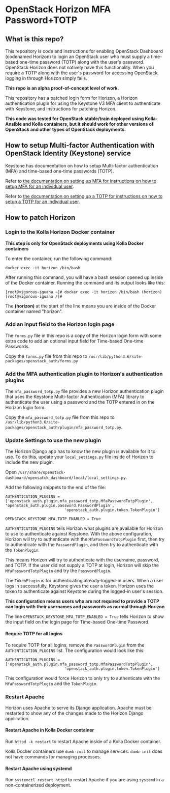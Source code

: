 # OpenStack Horizon MFA Password+TOTP

## What is this repo?
This repository is code and instructions for enabling OpenStack Dashboard (codenamed Horizon) to login an OpenStack user who must supply a time-based one-time password (TOTP) along with the user's password. OpenStack Horizon does not natively have this functionality. When you require a TOTP along with the user's password for accessing OpenStack, logging in through Horizon simply fails.

**This repo is an alpha proof-of-concept level of work.**

This repository has a patched login form for Horizon, a Horizon authentication plugin for using the Keystone V3 MFA client to authenticate with Keystone, and instructions for patching Horizon.

**This code was tested for OpenStack stable/train deployed using Kolla-Ansible and Kolla containers, but it should work for other versions of OpenStack and other types of OpenStack deployments.**

## How to setup Multi-factor Authentication with OpenStack Identity (Keystone) service

Keystone has documentation on how to setup Multi-factor authentication (MFA) and time-based one-time passwords (TOTP).

Refer to [the documentation on setting up MFA for instructions on how to setup MFA for an individual user](https://docs.openstack.org/keystone/latest/admin/multi-factor-authentication.html#multi-factor-authentication).

Refer to [the documentation on setting up a TOTP for instructions on how to setup a TOTP for an individual user](https://docs.openstack.org/keystone/latest/admin/auth-totp.html).

## How to patch Horizon

### Login to the Kolla Horizon Docker container

**This step is only for OpenStack deployments using Kolla Docker containers**

To enter the container, run the following command:

`docker exec -it horizon /bin/bash`

After running this command, you will have a bash session opened up inside of the Docker container. Running the command and its output looks like this:

`[root@vigorous-iguana ~]# docker exec -it horizon /bin/bash
(horizon)[root@vigorous-iguana /]#`

The **(horizon)** at the start of the line means you are inside of the Docker container named "horizon".

### Add an input field to the Horizon login page

The `forms.py` file in this repo is a copy of the Horizon login form with some extra code to add an optional input field for Time-based One-time Passwords.

Copy the `forms.py` file from this repo to `/usr/lib/python3.6/site-packages/openstack_auth/forms.py`

### Add the MFA authentication plugin to Horizon's authentication plugins

The `mfa_password_totp.py` file provides a new Horizon authentication plugin that uses the Keystone Multi-factor Authentication (MFA) library to authenticate the user using a password and the TOTP entered in on the Horizon login form.

Copy the `mfa_password_totp.py` file from this repo to `/usr/lib/python3.6/site-packages/openstack_auth/plugin/mfa_password_totp.py`.

### Update Settings to use the new plugin

The Horizon Django app has to know the new plugin is available for it to use. To do this, update your `local_settings.py` file inside of Horizon to include the new plugin.

Open `/usr/share/openstack-dashboard/opensatck_dashboard/local/local_settings.py`.

Add the following snippets to the end of the file:

```
AUTHENTICATION_PLUGINS = ['openstack_auth.plugin.mfa_password_totp.MfaPasswordTotpPlugin',
'openstack_auth.plugin.password.PasswordPlugin',
                          'openstack_auth.plugin.token.TokenPlugin']

OPENSTACK_KEYSTONE_MFA_TOTP_ENABLED = True
```

`AUTHENTICATION_PLUGINS` tells Horizon what plugins are available for Horizon to use to authenticate against Keystone. With the above configuration, Horizon will try to authenticate with the `MfaPasswordTotpPlugin` first, then try to authenticate with the `PasswordPlugin`, and then try to authenticate with the `TokenPlugin`.

This means Horizon will try to authenticate with the username, password, and TOTP. If the user did not supply a TOTP at login, Horizon will skip the `MfaPasswordTotpPlugin` and try the `PasswordPlugin`.

The `TokenPlugin` is for authenticating already-logged-in users. When a user logs in successfully, Keystone gives the user a token. Horizon uses the token to authenticate against Keystone during the logged-in user's session.

**This configuration means users who are not required to provide a TOTP can login with their usernames and passwords as normal through Horizon**

The line `OPENSTACK_KEYSTONE_MFA_TOTP_ENABLED = True` tells Horizon to show the input field on the login page for Time-based One-time Password.

#### Require TOTP for all logins

To require TOTP for all logins, remove the `PasswordPlugin` from the `AUTHENTICATION_PLUGINS` list. The configuration would look like this:

```
AUTHENTICATION_PLUGINS = ['openstack_auth.plugin.mfa_password_totp.MfaPasswordTotpPlugin',
                          'openstack_auth.plugin.token.TokenPlugin']
```

This configuration would force Horizon to only try to authenticate with the `MfaPasswordTotpPlugin` and the `TokenPlugin`.

### Restart Apache

Horizon uses Apache to serve its Django application. Apache must be restarted to show any of the changes made to the Horizon Django application.

#### Restart Apache in Kolla Docker container

Run `httpd -k restart` to restart Apache inside of a Kolla Docker container.

Kolla Docker containers use `dumb-init` to manage services. `dumb-init` does not have commands for managing processes.

#### Restart Apache using systemd

Run `systemctl restart httpd` to restart Apache if you are using `systemd` in a non-containerized deployment.